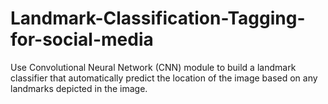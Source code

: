 # Landmark-Classification-Tagging-for-social-media
Use Convolutional Neural Network (CNN) module to build a landmark classifier that automatically predict the location of the image based on any landmarks depicted in the image.

